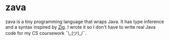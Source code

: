 # zava

zava is a tiny programming language that wraps Java. It has type inference and a syntax inspired by
[Zig](https://ziglang.org/). I wrote it so I don't have to write real Java code for my CS
coursework ¯\\\_(ツ)\_/¯.
